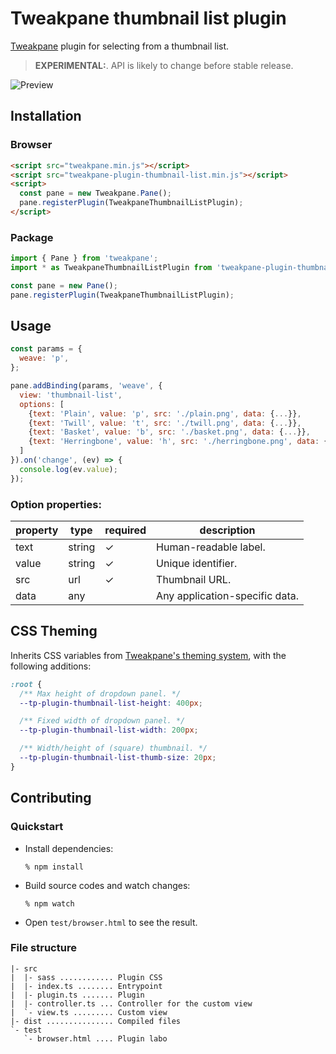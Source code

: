 # Tweakpane thumbnail list plugin

[Tweakpane][tweakpane] plugin for selecting from a thumbnail list.

> **EXPERIMENTAL:**. API is likely to change before stable release.

![Preview](https://github.com/donmccurdy/tweakpane-plugin-thumbnail-list/raw/main/assets/preview.png)

## Installation

### Browser
```html
<script src="tweakpane.min.js"></script>
<script src="tweakpane-plugin-thumbnail-list.min.js"></script>
<script>
  const pane = new Tweakpane.Pane();
  pane.registerPlugin(TweakpaneThumbnailListPlugin);
</script>
```


### Package
```js
import { Pane } from 'tweakpane';
import * as TweakpaneThumbnailListPlugin from 'tweakpane-plugin-thumbnail-list';

const pane = new Pane();
pane.registerPlugin(TweakpaneThumbnailListPlugin);
```


## Usage
```js
const params = {
  weave: 'p',
};

pane.addBinding(params, 'weave', {
  view: 'thumbnail-list',
  options: [
    {text: 'Plain', value: 'p', src: './plain.png', data: {...}},
    {text: 'Twill', value: 't', src: './twill.png', data: {...}},
    {text: 'Basket', value: 'b', src: './basket.png', data: {...}},
    {text: 'Herringbone', value: 'h', src: './herringbone.png', data: {...}},
  ]
}).on('change', (ev) => {
  console.log(ev.value);
});
```

### Option properties:

| property | type   | required | description                    |
|----------|--------|----------|--------------------------------|
| text     | string | ✓        | Human-readable label.          |
| value    | string | ✓        | Unique identifier.             |
| src      | url    | ✓        | Thumbnail URL.                 |
| data     | any    |          | Any application-specific data. |

## CSS Theming

Inherits CSS variables from [Tweakpane's theming system](https://cocopon.github.io/tweakpane/theming.html), with the following additions:

```css
:root {
  /** Max height of dropdown panel. */
  --tp-plugin-thumbnail-list-height: 400px;

  /** Fixed width of dropdown panel. */
  --tp-plugin-thumbnail-list-width: 200px;

  /** Width/height of (square) thumbnail. */
  --tp-plugin-thumbnail-list-thumb-size: 20px;
}
```

## Contributing

### Quickstart
- Install dependencies:
  ```
  % npm install
  ```
- Build source codes and watch changes:
  ```
  % npm watch
  ```
- Open `test/browser.html` to see the result.


### File structure
```
|- src
|  |- sass ............ Plugin CSS
|  |- index.ts ........ Entrypoint
|  |- plugin.ts ....... Plugin
|  |- controller.ts ... Controller for the custom view
|  `- view.ts ......... Custom view
|- dist ............... Compiled files
`- test
   `- browser.html .... Plugin labo
```


[tweakpane]: https://github.com/cocopon/tweakpane/
